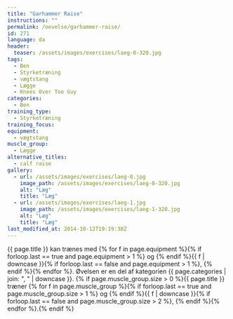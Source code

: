 ```yaml
---
title: "Garhammer Raise"
instructions: ""
permalink: /oevelse/garhammer-raise/
id: 271
language: da
header:
  teaser: /assets/images/exercises/laeg-0-320.jpg
tags:
  - Ben
  - Styrketræning
  - vægtstang
  - Lægge
  - Knees Over Toe Guy
categories:
  - Ben
training_type:
  - Styrketræning
training_focus:
equipment:
  - vægtstang
muscle_group:
  - Lægge
alternative_titles:
  - calf raise
gallery:
  - url: /assets/images/exercises/laeg-0.jpg
    image_path: /assets/images/exercises/laeg-0-320.jpg
    alt: "Læg"
    title: "Læg"
  - url: /assets/images/exercises/laeg-1.jpg
    image_path: /assets/images/exercises/laeg-1-320.jpg
    alt: "Læg"
    title: "Læg"
last_modified_at: 2014-10-12T19:19:38Z
---
```


{{ page.title }} kan trænes med {% for f in page.equipment %}{% if forloop.last == true and page.equipment > 1 %} og {% endif %}{{ f | downcase  }}{% if forloop.last == false and page.equipment > 1 %}, {% endif %}{% endfor %}. Øvelsen er en del af kategorien {{ page.categories | join: ", " | downcase }}. {% if page.muscle_group.size > 0 %}{{ page.title }} træner {% for f in page.muscle_group %}{% if forloop.last == true and page.muscle_group.size > 1 %} og {% endif %}{{ f | downcase }}{% if forloop.last == false and page.muscle_group.size > 2 %}, {% endif %}{% endfor %}.{% endif %}
